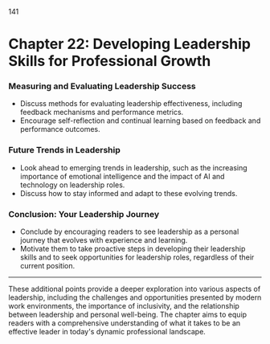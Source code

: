 141

# **Chapter 22: Developing Leadership Skills for Professional Growth**

### **Measuring and Evaluating Leadership Success**

- Discuss methods for evaluating leadership effectiveness, including feedback mechanisms and 
performance metrics.
- Encourage self-reflection and continual learning based on feedback and performance outcomes.

### **Future Trends in Leadership**

- Look ahead to emerging trends in leadership, such as the increasing importance of emotional 
intelligence and the impact of AI and technology on leadership roles.
- Discuss how to stay informed and adapt to these evolving trends.

### **Conclusion: Your Leadership Journey**

- Conclude by encouraging readers to see leadership as a personal journey that evolves with experience 
and learning.
- Motivate them to take proactive steps in developing their leadership skills and to seek opportunities for 
leadership roles, regardless of their current position.

---
These additional points provide a deeper exploration into various aspects of leadership, including the 
challenges and opportunities presented by modern work environments, the importance of inclusivity, 
and the relationship between leadership and personal well-being. The chapter aims to equip readers 
with a comprehensive understanding of what it takes to be an effective leader in today's dynamic 
professional landscape.
